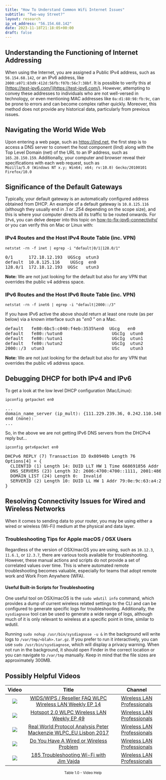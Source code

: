 ```yaml
---
title: "How To Understand Common Wifi Internet Issues"
subtitle: "Two-way Street?"
layout: research
ip_v4_address: "56.154.68.142"
date: 2023-11-18T21:18:05+00:00
draft: false
---
```


## Understanding the Functioning of Internet Addressing

When using the Internet, you are assigned a Public IPv4 address, such as ```56.154.68.142```, or an IPv6 address, like ```2000:a971:83d9:412d:56fb:f07b:56c7:38bf```. It is possible to verify this at [https://test-ipv6.com/](https://test-ipv6.com/). However, attempting to convey these addresses to individuals who are not well-versed in technology, or even mentioning MAC addresses like ```0a:d1:88:98:fb:9c```, can be prone to errors and can become complex rather quickly. Moreover, this method does not provide any historical data, particularly from previous issues. 
## Navigating the World Wide Web

Upon entering a web page, such as https://lind.net, the first step is to access a DNS server to convert the host component (lind) along with the Top Level Domain (net) of the URL to an IP address, such as ```165.28.150.159```. Additionally, your computer and browser reveal their specifications with each web request, such as <br>```Mozilla/5.0 (Windows NT x.y; Win64; x64; rv:10.0) Gecko/20100101 Firefox/10.0```
## Significance of the Default Gateways

Typically, your default gateway is an automatically configured address obtained from DHCP. An example of a default gateway is ```10.8.125.116``` (although they usually end in .1 or .254 depending on the scope size), and this is where your computer directs all its traffic to be routed onwards. For ```IPv6```, you can delve deeper into this topic on [how-to-fix-ipv6-connectivity/](/blog/how-to-fix-ipv6-connectivity/) or you can verify this on Mac or Linux with:
<br>
### IPv4 Routes and the Host IPv4 Route Table (inc. VPN)
```netstat -rn -f inet | egrep -i "default|0/1|128.0/1"```

<pre>
0/1      172.18.12.193  UGScg  utun3
default  10.8.125.116    UGScg  en0
128.0/1  172.18.12.193  UGSc   utun3</pre>

**Note:** We are not just looking for the default but also for any VPN that overrides the public v4 address space.

### IPv6 Routes and the Host IPv6 Route Table (inc. VPN)
```netstat -rn -f inet6 | egrep -i "default|2000::/3"```

If you have IPv6 active the above should return at least one route (as per below) via a known interface such as "_en0_ " on a Mac. 

<pre>
default   fe80:6bc5:c040:f4eb:3535%en0  UGcg   en0
default   fe80::%utun0                   UGcIg  utun0
default   fe80::%utun1                   UGcIg  utun1
default   fe80::%utun2                   UGcIg  utun2
2000::/3  utun3                          USc    utun3</pre>

**Note:** We are not just looking for the default but also for any VPN that overrides the public v6 address space.
<br>

## Debugging DHCP for both IPv4 and IPv6

To get a look at the low level DHCP configuration (Mac/Linux): 

```ipconfig getpacket en0```

<pre>
...
domain_name_server (ip_mult): {111.229.239.36, 0.242.110.148}
end (none):
...</pre>

So, in the above we are not getting IPv6 DNS servers from the DHCPv4 reply but...

```ipconfig getv6packet en0```

<pre>
DHCPv6 REPLY (7) Transaction ID 0x80940b Length 76
Options[4] = {
  CLIENTID (1) Length 14: DUID LLT HW 1 Time 668691856 Addr 0a:d1:88:98:fb:9c
  DNS_SERVERS (23) Length 32: 2606:4700:4700::1111, 2001:4860:4860::8844
  DOMAIN_LIST (24) Length 0:  Invalid
  SERVERID (2) Length 10: DUID LL HW 1 Addr 79:0e:9c:63:a4:24
}</pre>




## Resolving Connectivity Issues for Wired and Wireless Networks
When it comes to sending data to your router, you may be using either a wired or wireless (Wi-Fi) medium at the physical and data layer.
### Troubleshooting Tips for Apple macOS / OSX Users
Regardless of the version of OSX/macOS you are using, such as `10.12.3`, `11.6.1`, or `12.3.7`, there are various tools available for troubleshooting. However, these manual actions and scripts do not provide a set of correlated values over time. This is where automated remote troubleshooting becomes valuable, especially for teams that adopt remote work and Work From Anywhere (WFA).
#### Useful Built-in Scripts for Troubleshooting
One useful tool on OSX/macOS is the `sudo wdutil info` command, which provides a dump of current wireless related settings to the CLI and can be configured to generate specific logs for troubleshooting. Additionally, the `sysdiagnose` tool can be used to generate a wide range of logs, although much of it is only relevant to wireless at a specific point in time, similar to wdutil.

Running `sudo nohup /usr/bin/sysdiagnose -u &` in the background will write logs to `/var/tmp/<blah>.tar.gz`. If you prefer to run it interactively, you can use `sudo /usr/bin/sysdiagnose`, which will display a privacy warning. When not run in the background, it should open Finder in the correct location or you can navigate to `/var/tmp` manually. Keep in mind that the file sizes are approximately 300MB.
## Possibly Helpful Videos

<link href="/plugins/lity/css/lity.min.css" rel="stylesheet">
<script src="/plugins/lity/js/lity.min.js"></script>
<div class="table1-start"></div>

|Video | Title | Channel |
| :---: | :---: | :---: |
|<a href="https://www.youtube.com/watch?v=Xf7gieMiqGU" data-lity><img src="https://i.ytimg.com/vi/Xf7gieMiqGU/default.jpg" class="img-fluid"></a>|<a href="https://www.youtube.com/watch?v=Xf7gieMiqGU" data-lity>WIDS/WIPS / Reseller FAQ   WLPC Wireless LAN Weekly EP 14</a>|<a target="_blank" href="https://www.youtube.com/channel/UCIzBSS46vcqhwmBZ7ZpY-yg" >Wireless LAN Professionals</a>|
|<a href="https://www.youtube.com/watch?v=rjE-BEVlS-0" data-lity><img src="https://i.ytimg.com/vi/rjE-BEVlS-0/default.jpg" class="img-fluid"></a>|<a href="https://www.youtube.com/watch?v=rjE-BEVlS-0" data-lity>Hotspot 2.0   WLPC Wireless LAN Weekly EP 49</a>|<a target="_blank" href="https://www.youtube.com/channel/UCIzBSS46vcqhwmBZ7ZpY-yg" >Wireless LAN Professionals</a>|
|<a href="https://www.youtube.com/watch?v=npVezI4l7tA" data-lity><img src="https://i.ytimg.com/vi/npVezI4l7tA/default.jpg" class="img-fluid"></a>|<a href="https://www.youtube.com/watch?v=npVezI4l7tA" data-lity>Real World Protocol Analysis   Peter Mackenzie   WLPC_EU Lisbon 2017</a>|<a target="_blank" href="https://www.youtube.com/channel/UCIzBSS46vcqhwmBZ7ZpY-yg" >Wireless LAN Professionals</a>|
|<a href="https://www.youtube.com/watch?v=AJ29knJ5Rsk" data-lity><img src="https://i.ytimg.com/vi/AJ29knJ5Rsk/default.jpg" class="img-fluid"></a>|<a href="https://www.youtube.com/watch?v=AJ29knJ5Rsk" data-lity>Do You Have A Wired or Wireless Problem</a>|<a target="_blank" href="https://www.youtube.com/channel/UCIzBSS46vcqhwmBZ7ZpY-yg" >Wireless LAN Professionals</a>|
|<a href="https://www.youtube.com/watch?v=NL7tJm_QIKo" data-lity><img src="https://i.ytimg.com/vi/NL7tJm_QIKo/default.jpg" class="img-fluid"></a>|<a href="https://www.youtube.com/watch?v=NL7tJm_QIKo" data-lity>185   Troubleshooting Wi-Fi with Jim Vajda</a>|<a target="_blank" href="https://www.youtube.com/channel/UCIzBSS46vcqhwmBZ7ZpY-yg" >Wireless LAN Professionals</a>|

<center><small>Table 1.0 - Video Help</small></center>
 <br>
<div class="table1-end"></div>
<script type="text/javascript">
(function() {
    $('div.table1-start').nextUntil('div.table1-end', 'table').addClass('table thead-dark table-striped table-responsive rounded').attr('id', 't1');
    $('#t1').find('thead').addClass('thead-dark');
})();
</script>
